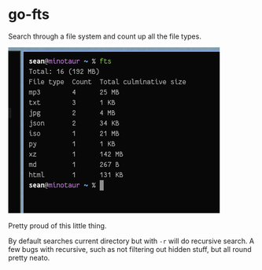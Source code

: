# go-fts

Search through a file system and count up all the file types.

![example screenshot](example-screenshot.png)

Pretty proud of this little thing.

By default searches current directory but with `-r` will do recursive search. A
few bugs with recursive, such as not filtering out hidden stuff, but all round pretty neato.
